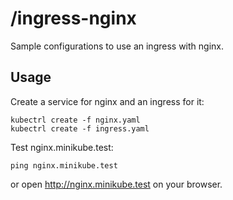 # /ingress-nginx

Sample configurations to use an ingress with nginx.

## Usage

Create a service for nginx and an ingress for it:

```
kubectrl create -f nginx.yaml
kubectrl create -f ingress.yaml
```

Test nginx.minikube.test:

```
ping nginx.minikube.test
```

or open http://nginx.minikube.test on your browser.
